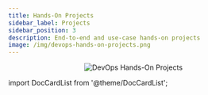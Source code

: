 ```yaml
---
title: Hands-On Projects
sidebar_label: Projects
sidebar_position: 3
description: End-to-end and use-case hands-on projects
image: /img/devops-hands-on-projects.png
---
```


<p align="center">
  <img alt="DevOps Hands-On Projects" border="0" src="/img/devops-hands-on-projects.png" />
</p>

import DocCardList from '@theme/DocCardList';

<DocCardList />
